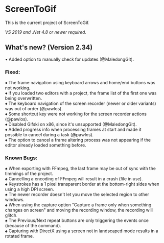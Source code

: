# ScreenToGif  

This is the current project of ScreenToGif.  

_VS 2019 and .Net 4.8 or newer required._

## What's new? (Version 2.34)

• Added option to manually check for updates (@MaledongGit).  

### Fixed:

♦ The frame navigation using keyboard arrows and home/end buttons was not working.  
♦ If you loaded two editors with a project, the frame list of the first one was being overwritten.  
♦ The keyboard navigation of the screen recorder (newer or older variants) was out of order (@pawlos).  
♦ Some shortcut key were not working for the screen recorder actions (@pawlos).   
♦ Disabled Gifski on x86, since it's unsupported (@MaledongGit).  
♦ Added progress info when processing frames at start and made it possible to cancel during a task (@pawlos).  
♦ The option to cancel a frame altering process was not appearing if the editor already loaded something before.  

### Known Bugs:
  
♠ When exporting with FFmpeg, the last frame may be out of sync with the timmings of the project.  
♠ Cancelling a encoding of FFmpeg will result in a crash (file in use).  
♠ Keystrokes has a 1 pixel transparent border at the bottom-right sides when using a high DPI screen.  
♠ The newer recorder doesn't let you move the selected region to other windows.  
♠ When using the capture option "Capture a frame only when something changes on screen" and moving the recording window, the recording will glitch.  
♠ The Previous/Next repeat buttons are only triggering the events once (because of the command).   
♠ Capturing with DirectX using a screen not in landscaped mode results in a rotated frame.